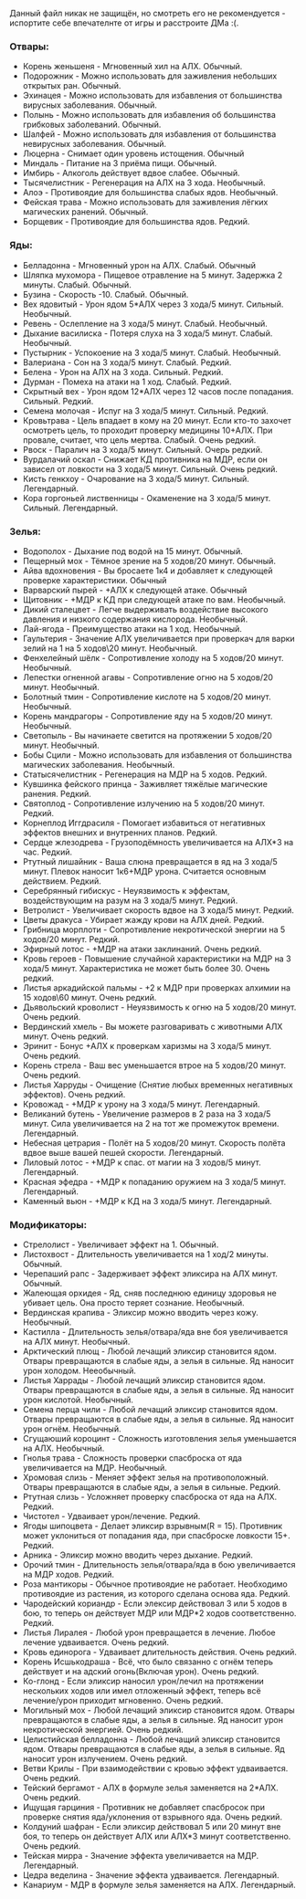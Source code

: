 Данный файл никак не защищён, но смотреть его не рекомендуется - испортите себе впечателнте от игры и расстроите ДМа :(.


### Отвары:
- Корень женьшеня - Мгновенный хил на АЛХ. Обычный.
- Подорожник - Можно использовать для заживления небольших открытых ран. Обычный.
- Эхинацея - Можно использовать для избавления от большинства вирусных заболевания. Обычный.
- Полынь - Можно использовать для избавления об большинства грибковых заболеваний. Обычный.
- Шалфей - Можно использовать для избавления от большинства невирусных заболевания. Обычный.
- Люцерна - Снимает один уровень истощения. Обычный
- Миндаль - Питание на 3 приёма пищи. Обычный.
- Имбирь - Алкоголь действует вдвое слабее. Обычный.
- Тысячелистник - Регенерация на АЛХ на 3 хода. Необычный.
- Алоэ - Противоядие для большинства слабых ядов. Необычный.
- Фейская трава - Можно использовать для заживления лёгких магических ранений. Обычный.
- Борщевик - Противоядие для большинства ядов. Редкий.

### Яды:
- Белладонна - Мгновенный урон на АЛХ. Слабый. Обычный
- Шляпка мухомора - Пищевое отравление на 5 минут. Задержка 2 минуты. Слабый. Обычный.
- Бузина - Скорость -10. Слабый. Обычный.
- Вех ядовитый - Урон ядом 5*АЛХ через 3 хода/5 минут. Сильный. Необычный.
- Ревень - Ослепление на 3 хода/5 минут. Слабый. Необычный.
- Дыхание василиска - Потеря слуха на 3 хода/5 минут. Слабый. Необычный.
- Пустырник - Успокоение на 3 хода/5 минут. Слабый. Необычный.
- Валериана - Сон на 3 хода/5 минут. Слабый. Редкий.
- Белена - Урон на АЛХ на 3 хода. Сильный. Редкий.
- Дурман - Помеха на атаки на 1 ход. Слабый. Редкий.
- Скрытный вех - Урон ядом 12*АЛХ через 12 часов после попадания. Сильный. Редкий.
- Семена молочая - Испуг на 3 хода/5 минут. Сильный. Редкий.
- Кровьтрава - Цель впадает в кому на 20 минут. Если кто-то захочет осмотреть цель, то проходит проверку медицины 10+АЛХ. При провале, считает, что цель мертва. Слабый. Очень редкий.
- Рвоск - Паралич на 3 хода/5 минут. Сильный. Очерь редкий.
- Вурдалачий оскал - Снижает КД противника на МДР, если он зависел от ловкости на 3 хода/5 минут. Сильный. Очень редкий.
- Кисть генкхоу - Очарование на 3 хода/5 минут. Сильный. Легендарный.
- Кора горгоньей лиственницы - Окаменение на 3 хода/5 минут. Сильный. Легендарный.

### Зелья:
- Водополох - Дыхание под водой на 15 минут. Обычный.
- Пещерный мох - Тёмное зрение на 5 ходов/20 минут. Обычный.
- Айва вдохновения - Вы бросаете 1к4 и добавляет к следующей проверке характеристики. Обычный
- Варварский пырей - +АЛХ к следующей атаке. Обычный
- Щитовник - +МДР к КД при следующей атаке по вам. Необычный.
- Дикий сталецвет - Легче выдерживать воздействие высокого давления и низкого содержания кислорода. Необычный.
- Лай-ягода - Преимущество атаки на 1 ход. Необычный.
- Гаультерия - Значение АЛХ увеличивается при проверкач для варки зелий на 1 на 5 ходов\20 минут. Необычный.
- Фенхелейный шёлк - Сопротивление холоду на 5 ходов/20 минут. Необычный.
- Лепестки огненной агавы - Сопротивление огню на 5 ходов/20 минут. Необычный.
- Болотный тмин - Сопротивление кислоте на 5 ходов/20 минут. Необычный.
- Корень мандрагоры - Сопротивление яду на 5 ходов/20 минут. Необычный.
- Светопыль - Вы начинаете светится на протяжении 5 ходов/20 минут. Необычный.
- Бобы Сцили - Можно использовать для избавления от большинства магических заболевания. Необычный.
- Статысячелистник - Регенерация на МДР на 5 ходов. Редкий.
- Кувшинка фейского принца - Заживляет тяжёлые магические ранения. Редкий.
- Святоплод - Сопротивление излучению на 5 ходов/20 минут. Редкий.
- Корнеплод Иггдрасиля - Помогает избавиться от негативных эффектов внешних и внутренних планов. Редкий.
- Сердце жлезодрева - Грузоподёмность увеличивается на АЛХ*3 на час. Редкий.
- Ртутный лишайник - Ваша слюна превращается в яд на 3 хода/5 минут. Плевок наносит 1к6+МДР урона. Считается основным действием. Редкий.
- Серебрянный гибискус - Неуязвимость к эффектам, воздействующим на разум на 3 хода/5 минут. Редкий.
- Ветролист - Увеличивает скорость вдвое на 3 хода/5 минут. Редкий.
- Цветы дракуса - Убирает жажду крови на АЛХ дней. Редкий.
- Грибница морплоти - Сопротивление некротической энергии на 5 ходов/20 минут. Редкий.
- Эфирный лотос - +МДР на атаки заклинаний. Очень редкий.
- Кровь героев - Повышение случайной характеристики на МДР на 3 хода/5 минут. Характеристика не может быть более 30. Очень редкий.
- Листья аркадийской пальмы - +2 к МДР при проверках алхимии на 15 ходов\60 минут. Очень редкий.
- Дьявольский кроволист - Неуязвимость к огню на 5 ходов/20 минут. Очень редкий.
- Вердинский хмель - Вы можете разговаривать с животными АЛХ минут. Очень редкий.
- Эринит - Бонус +АЛХ к проверкам харизмы на 3 хода/5 минут. Очень редкий.
- Корень стрела - Ваш вес уменьшается втрое на 5 ходов/20 минут. Очень редкий.
- Листья Харруды - Очищение (Снятие любых временных негативных эффектов). Очень редкий.
- Кровожад - +МДР к урону на 3 хода/5 минут. Легендарный.
- Великаний бутень - Увеличение размеров в 2 раза на 3 хода/5 минут. Сила увеличивается на 2 на тот же промежуток времени. Легендарный.
- Небесная цетрария - Полёт на 5 ходов/20 минут. Скорость полёта вдвое выше вашей пешей скорости. Легендарный.
- Лиловый лотос - +МДР к спас. от магии на 3 ходов/5 минут. Легендарный.
- Красная эфедра - +МДР к попаданию оружием на 3 хода/5 минут. Легендарный.
- Каменный вьюн - +МДР к КД на 3 хода/5 минут. Легендарный.


### Модификаторы:
- Стрелолист - Увеличивает эффект на 1. Обычный.
- Листохвост - Длительность увеличивается на 1 ход/2 минуты. Обычный.
- Черепаший рапс - Задерживает эффект эликсира на АЛХ минут. Обычный.
- Жалеющая орхидея - Яд, сняв последнюю единицу здоровья не убивает цель. Она просто теряет сознание. Необычный.
- Вердинская крапива - Эликсир можно вводить через кожу. Необычный.
- Кастилла - Длительность зелья/отвара/яда вне боя увеличивается на АЛХ минут. Необычный.
- Арктический плющ - Любой лечащий эликсир становится ядом. Отвары превращаются в слабые яды, а зелья в сильные. Яд наносит урон холодом. Нееобычный.
- Листья Харрады - Любой лечащий эликсир становится ядом. Отвары превращаются в слабые яды, а зелья в сильные. Яд наносит урон кислотой. Необычный.
- Семена перца чили - Любой лечащий эликсир становится ядом. Отвары превращаются в слабые яды, а зелья в сильные. Яд наносит урон огнём. Необычный.
- Сгущаюший короцинт - Сложность изготовления зелья уменьшается на АЛХ. Необычный.
- Гнолья трава - Сложность проверки спасброска от яда увеличивается на МДР. Необычный.
- Хромовая слизь - Меняет эффект зелья на противоположный. Отвары превращаются в слабые яды, а зелья в сильные. Редкий.
- Ртутная слизь - Усложняет проверку спасброска от яда на АЛХ. Редкий.
- Чистотел - Удваивает урон/лечение. Редкий.
- Ягоды шипоцвета - Делает эликсир взрывным(R = 15). Противник может уклониться от попадания яда, при спасброске ловкости 15+. Редкий.
- Арника - Эликсир можно вводить через дыхание. Редкий.
- Орочий тмин - Длительность зелья/отвара/яда в бою увеличивается на МДР ходов. Редкий.
- Роза мантикоры - Обычное противоядие не работает. Необходимо противоядие из растения, из которого сделана основа яда. Редкий.
- Чародейский кориандр - Если элексир действовал 3 или 5 ходов в бою, то теперь он действует МДР или МДР*2 ходов соответственно. Редкий.
- Листья Лиралея - Любой урон превращается в лечение. Любое лечение удваивается. Очень редкий.
- Кровь единорога - Удваивает длительность действия. Очень редкий.
- Корень Исшькодраша - Всё, что было связанно с огнём теперь действует и на адский огонь(Включая урон). Очень редкий.
- Ко-глонд - Если эликсир наносил урон/лечил на протяжении нескольких ходов или имел отложенный эффект, теперь всё лечение/урон приходит мгновенно. Очень редкий.
- Могильный мох - Любой лечащий эликсир становится ядом. Отвары превращаются в слабые яды, а зелья в сильные. Яд наносит урон некротической энергией. Очень редкий.
- Целистийская белладонна - Любой лечащий эликсир становится ядом. Отвары превращаются в слабые яды, а зелья в сильные. Яд наносит урон излучением. Очень редкий.
- Ветви Крилы - При взаимодействии с кровью эффект удваивается. Очень редкий.
- Тейский бергамот - АЛХ в формуле зелья заменяется на 2*АЛХ. Очень редкий.
- Ищущая гарциния - Противник не добавляет спасбросок при проверке снятия яда/уклонения от взрывного яда. Очень редкий.
- Колдуний шафран - Если эликсир действовал 5 или 20 минут вне боя, то теперь он действует АЛХ или АЛХ*3 минут соответственно. Очень редкий.
- Тейская мирра - Значение эффекта увеличивается на МДР. Легендарный.
- Цедра веделина - Значение эффекта удваивается. Легендарный.
- Канариум - МДР в формуле зелья заменяется на АЛХ. Легендарный.

